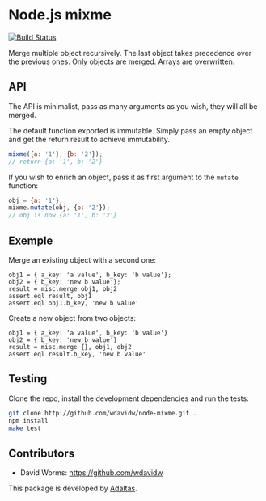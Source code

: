
# Node.js mixme

[![Build Status](https://secure.travis-ci.org/adaltas/node-mixme.png)](http://travis-ci.org/adaltas/node-mixme)

Merge multiple object recursively. The last object takes precedence over the 
previous ones. Only objects are merged. Arrays are overwritten.

## API

The API is minimalist, pass as many arguments as you wish, they will all be
merged.

The default function exported is immutable. Simply pass an empty object 
and get the return result to achieve immutability.

```javascript
mixme({a: '1'}, {b: '2'});
// return {a: '1', b: '2'}
```

If you wish to enrich an object, pass it as first argument to the `mutate` 
function:

```javascript
obj = {a: '1'};
mixme.mutate(obj, {b: '2'});
// obj is now {a: '1', b: '2'}
```

## Exemple

Merge an existing object with a second one:

```
obj1 = { a_key: 'a value', b_key: 'b value'};
obj2 = { b_key: 'new b value'};
result = misc.merge obj1, obj2
assert.eql result, obj1
assert.eql obj1.b_key, 'new b value'
```

Create a new object from two objects:

```
obj1 = { a_key: 'a value', b_key: 'b value'}
obj2 = { b_key: 'new b value'}
result = misc.merge {}, obj1, obj2
assert.eql result.b_key, 'new b value'
```

## Testing

Clone the repo, install the development dependencies and run the tests:

```bash
git clone http://github.com/wdavidw/node-mixme.git .
npm install
make test
```

## Contributors

*   David Worms: <https://github.com/wdavidw>

This package is developed by [Adaltas](http://www.adaltas.com).
